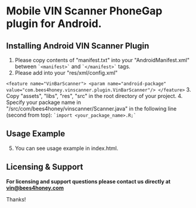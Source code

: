 # Mobile VIN Scanner PhoneGap plugin for Android.

## Installing Android VIN Scanner Plugin

1. Please copy contents of "manifest.txt" into your "AndroidManifest.xml" between  `` `<manifest>` `` and `` `</manifest>` `` tags.
2. Please add into your "res/xml/config.xml" 

`
    <feature name="VinBarScanner">
      <param name="android-package" value="com.bees4honey.vinscanner.plugin.VinBarScanner"/>
    </feature>
`
3. Copy "assets", "libs", "res", "src" in the root directory of your project.
4. Specify your package name in "/src/com/bees4honey/vinscanner/Scanner.java" in the following line (second from top):
	`` `import <your_package_name>.R;` ``

## Usage Example
5. You can see usage example in index.html. 	
		
## Licensing & Support

**For licensing and support questions please contact us directly at vin@bees4honey.com**

Thanks!